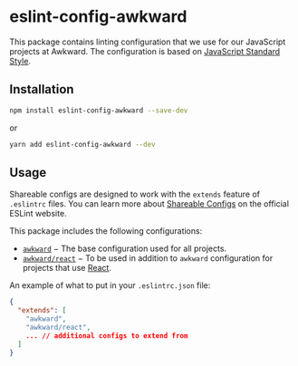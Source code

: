 # eslint-config-awkward

This package contains linting configuration that we use for our JavaScript projects at Awkward. The configuration is based on [JavaScript Standard Style](https://github.com/feross/standard).

## Installation

```bash
npm install eslint-config-awkward --save-dev
```

or

```bash
yarn add eslint-config-awkward --dev
```

## Usage

Shareable configs are designed to work with the `extends` feature of `.eslintrc` files.
You can learn more about [Shareable Configs](http://eslint.org/docs/developer-guide/shareable-configs) on the official ESLint website.

This package includes the following configurations:

- [`awkward`](configurations/base.js) − The base configuration used for all projects.
- [`awkward/react`](configurations/react.js) − To be used in addition to `awkward` configuration for projects that use [React](https://facebook.github.io/react/).

An example of what to put in your `.eslintrc.json` file:

```json
{
  "extends": [
    "awkward",
    "awkward/react",
    ... // additional configs to extend from
  ]
}
```
